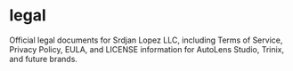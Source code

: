 # legal
Official legal documents for Srdjan Lopez LLC, including Terms of Service, Privacy Policy, EULA, and LICENSE information for AutoLens Studio, Trinix, and future brands.
